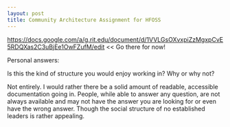 ```yaml
---
layout: post
title: Community Architecture Assignment for HFOSS
---
```

https://docs.google.com/a/g.rit.edu/document/d/1VVLGsOXvxpiZzMgxpCvE5RDQXas2C3uBjEe1OwFZufM/edit << Go there for now!

Personal answers:

Is this the kind of structure you would enjoy working in? Why or why not?

Not entirely. I would rather there be a solid amount of readable, accessible documentation going in. People, while able to answer any question, are not always available and may not have the answer you are looking for or even have the wrong answer. Though the social structure of no established leaders is rather appealing.